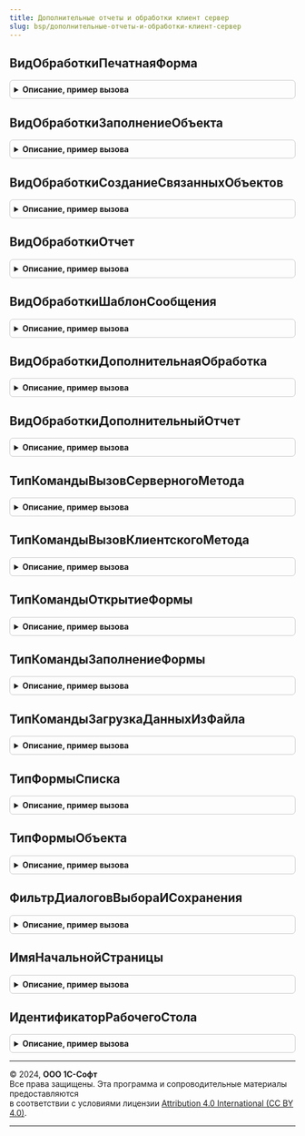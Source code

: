 ```yaml
---
title: Дополнительные отчеты и обработки клиент сервер
slug: bsp/дополнительные-отчеты-и-обработки-клиент-сервер
---
```



## ВидОбработкиПечатнаяФорма
<details style="margin: 1em 0; padding: 0.5em; border: 1px solid #ccc; border-radius: 6px;">

<summary style="font-weight: bold; cursor: pointer;">Описание, пример вызова</summary>

```bsl

// Печатная форма.
//
// Возвращаемое значение:
//   Строка - имя вида дополнительных печатных форм.
//
Функция ВидОбработкиПечатнаяФорма() Экспорт
```

Пример вызова
```bsl
Результат = ДополнительныеОтчетыИОбработкиКлиентСервер.ВидОбработкиПечатнаяФорма() 
```
</details>

## ВидОбработкиЗаполнениеОбъекта
<details style="margin: 1em 0; padding: 0.5em; border: 1px solid #ccc; border-radius: 6px;">

<summary style="font-weight: bold; cursor: pointer;">Описание, пример вызова</summary>

```bsl

// Заполнение объекта.
//
// Возвращаемое значение:
//   Строка - имя вида дополнительных обработок заполнения.
//
Функция ВидОбработкиЗаполнениеОбъекта() Экспорт
```

Пример вызова
```bsl
Результат = ДополнительныеОтчетыИОбработкиКлиентСервер.ВидОбработкиЗаполнениеОбъекта() 
```
</details>

## ВидОбработкиСозданиеСвязанныхОбъектов
<details style="margin: 1em 0; padding: 0.5em; border: 1px solid #ccc; border-radius: 6px;">

<summary style="font-weight: bold; cursor: pointer;">Описание, пример вызова</summary>

```bsl

// Создание связанных объектов.
//
// Возвращаемое значение:
//   Строка - имя вида дополнительных обработок создания связанных объектов.
//
Функция ВидОбработкиСозданиеСвязанныхОбъектов() Экспорт
```

Пример вызова
```bsl
Результат = ДополнительныеОтчетыИОбработкиКлиентСервер.ВидОбработкиСозданиеСвязанныхОбъектов() 
```
</details>

## ВидОбработкиОтчет
<details style="margin: 1em 0; padding: 0.5em; border: 1px solid #ccc; border-radius: 6px;">

<summary style="font-weight: bold; cursor: pointer;">Описание, пример вызова</summary>

```bsl

// Назначаемый отчет.
//
// Возвращаемое значение:
//   Строка - имя вида дополнительных контекстных отчетов.
//
Функция ВидОбработкиОтчет() Экспорт
```

Пример вызова
```bsl
Результат = ДополнительныеОтчетыИОбработкиКлиентСервер.ВидОбработкиОтчет() 
```
</details>

## ВидОбработкиШаблонСообщения
<details style="margin: 1em 0; padding: 0.5em; border: 1px solid #ccc; border-radius: 6px;">

<summary style="font-weight: bold; cursor: pointer;">Описание, пример вызова</summary>

```bsl

// Создание связанных объектов.
//
// Возвращаемое значение:
//   Строка - имя вида дополнительных контекстных отчетов.
//
Функция ВидОбработкиШаблонСообщения() Экспорт
```

Пример вызова
```bsl
Результат = ДополнительныеОтчетыИОбработкиКлиентСервер.ВидОбработкиШаблонСообщения() 
```
</details>

## ВидОбработкиДополнительнаяОбработка
<details style="margin: 1em 0; padding: 0.5em; border: 1px solid #ccc; border-radius: 6px;">

<summary style="font-weight: bold; cursor: pointer;">Описание, пример вызова</summary>

```bsl

// Дополнительная обработка.
//
// Возвращаемое значение:
//   Строка - имя вида дополнительных глобальных обработок.
//
Функция ВидОбработкиДополнительнаяОбработка() Экспорт
```

Пример вызова
```bsl
Результат = ДополнительныеОтчетыИОбработкиКлиентСервер.ВидОбработкиДополнительнаяОбработка() 
```
</details>

## ВидОбработкиДополнительныйОтчет
<details style="margin: 1em 0; padding: 0.5em; border: 1px solid #ccc; border-radius: 6px;">

<summary style="font-weight: bold; cursor: pointer;">Описание, пример вызова</summary>

```bsl

// Дополнительный отчет.
//
// Возвращаемое значение:
//   Строка - имя вида дополнительных глобальных отчетов.
//
Функция ВидОбработкиДополнительныйОтчет() Экспорт
```

Пример вызова
```bsl
Результат = ДополнительныеОтчетыИОбработкиКлиентСервер.ВидОбработкиДополнительныйОтчет() 
```
</details>

## ТипКомандыВызовСерверногоМетода
<details style="margin: 1em 0; padding: 0.5em; border: 1px solid #ccc; border-radius: 6px;">

<summary style="font-weight: bold; cursor: pointer;">Описание, пример вызова</summary>

```bsl

// Возвращает имя типа команд с вызовом серверного метода. Для выполнения команд такого типа
//   в модуле объекта следует определить экспортную процедуру по следующему шаблону.
//
//   Для глобальных отчетов и обработок (Вид = "ДополнительнаяОбработка" или Вид = "ДополнительныйОтчет"):
//       // Обработчик серверных команд.
//       //
//       // Параметры:
//       //   ИдентификаторКоманды - Строка    - имя команды, определенное в функции СведенияОВнешнейОбработке().
//       //   ПараметрыВыполнения  - Структура - контекст выполнения команды.
//       //       * ДополнительнаяОбработкаСсылка - СправочникСсылка.ДополнительныеОтчетыИОбработки - ссылка обработки.
//       //           Может использоваться для чтения параметров обработки.
//       //           Пример см. в комментарии к функции ДополнительныеОтчетыИОбработкиКлиентСервер.ТипКомандыОткрытиеФормы().
//       //       * РезультатВыполнения - Структура - результат выполнения команды.
//       //           Может использоваться для передачи результата с сервера или из фонового задания в исходную точку.
//       //           В частности, возвращается функциями ДополнительныеОтчетыИОбработки.ВыполнитьКоманду()
//       //           и ДополнительныеОтчетыИОбработки.ВыполнитьКомандуИзФормыВнешнегоОбъекта(),
//       //           а также может быть получено из временного хранилища
//       //           в обработчике ожидания процедуры ДополнительныеОтчетыИОбработкиКлиент.ВыполнитьКомандуВФоне().
//       //
//       Процедура ВыполнитьКоманду(ИдентификаторКоманды, ПараметрыВыполнения) Экспорт
//       	// Реализация логики команды.
//       КонецПроцедуры
//
//   Для печатных форм (Вид = "ПечатнаяФорма"):
//       // Обработчик печати.
//       //
//       // Параметры:
//       //   МассивОбъектов - Массив - ссылки на объекты, которые нужно распечатать.
//       //   КоллекцияПечатныхФорм - ТаблицаЗначений - информация о табличных документах.
//       //       Используется для передачи в параметрах функции УправлениеПечатью.СведенияОПечатнойФорме().
//       //   ОбъектыПечати - СписокЗначений - соответствие между объектами и именами областей в табличных документах.
//       //       Используется для передачи в параметрах процедуры УправлениеПечатью.ЗадатьОбластьПечатиДокумента().
//       //   ПараметрыВывода - Структура - дополнительные параметры сформированных табличных документов.
//       //       * ДополнительнаяОбработкаСсылка - СправочникСсылка.ДополнительныеОтчетыИОбработки - ссылка обработки.
//       //           Может использоваться для чтения параметров обработки.
//       //           Пример см. в комментарии к функции ДополнительныеОтчетыИОбработкиКлиентСервер.ТипКомандыОткрытиеФормы().
//       //
//       // Пример:
//       //  	ПечатнаяФорма = УправлениеПечатью.СведенияОПечатнойФорме(КоллекцияПечатныхФорм, "<ИдентификаторПечатнойФормы>");
//       //  	Если ПечатнаяФорма <> Неопределено Тогда
//       //  		ТабличныйДокумент = Новый ТабличныйДокумент;
//       //  		ТабличныйДокумент.КлючПараметровПечати = "<КлючСохраненияПараметровПечатнойФормы>";
//       //  		Для Каждого Ссылка Из МассивОбъектов Цикл
//       //  			Если ТабличныйДокумент.ВысотаТаблицы > 0 Тогда
//       //  				ТабличныйДокумент.ВывестиГоризонтальныйРазделительСтраниц();
//       //  			КонецЕсли;
//       //  			НачалоОбласти = ТабличныйДокумент.ВысотаТаблицы + 1;
//       //  			// ... код по формированию табличного документа ...
//       //  			УправлениеПечатью.ЗадатьОбластьПечатиДокумента(ТабличныйДокумент, НачалоОбласти, ОбъектыПечати, Ссылка);
//       //  		КонецЦикла;
//       //  		ПечатнаяФорма.ТабличныйДокумент = ТабличныйДокумент;
//       //  	КонецЕсли;
//       //
//       Процедура Печать(МассивОбъектов, КоллекцияПечатныхФорм, ОбъектыПечати, ПараметрыВывода) Экспорт
//       	// Реализация логики команды.
//       КонецПроцедуры
//
//   Для обработок создания связанных объектов (Вид = "СозданиеСвязанныхОбъектов"):
//       // Обработчик серверных команд.
//       //
//       // Параметры:
//       //   ИдентификаторКоманды - Строка - имя команды, определенное в функции СведенияОВнешнейОбработке().
//       //   ОбъектыНазначения    - Массив - ссылки объектов, для которых вызвана команда.
//       //   СозданныеОбъекты     - Массив - ссылки новых объектов, созданных в результате выполнения команды.
//       //   ПараметрыВыполнения  - Структура - контекст выполнения команды.
//       //       * ДополнительнаяОбработкаСсылка - СправочникСсылка.ДополнительныеОтчетыИОбработки - ссылка обработки.
//       //           Может использоваться для чтения параметров обработки.
//       //           Пример см. в комментарии к функции ДополнительныеОтчетыИОбработкиКлиентСервер.ТипКомандыОткрытиеФормы().
//       //       * РезультатВыполнения - Структура - результат выполнения команды.
//       //           Может использоваться для передачи результата с сервера или из фонового задания в исходную точку.
//       //           В частности, возвращается функциями ДополнительныеОтчетыИОбработки.ВыполнитьКоманду()
//       //           и ДополнительныеОтчетыИОбработки.ВыполнитьКомандуИзФормыВнешнегоОбъекта(),
//       //           а также может быть получено из временного хранилища
//       //           в обработчике ожидания процедуры ДополнительныеОтчетыИОбработкиКлиент.ВыполнитьКомандуВФоне().
//       //
//       Процедура ВыполнитьКоманду(ИдентификаторКоманды, ОбъектыНазначения, СозданныеОбъекты, ПараметрыВыполнения) Экспорт
//       	// Реализация логики команды.
//       КонецПроцедуры
//
//   Для обработок заполнения (Вид = "ЗаполнениеОбъекта"):
//       // Обработчик серверных команд.
//       //
//       // Параметры:
//       //   ИдентификаторКоманды - Строка - имя команды, определенное в функции СведенияОВнешнейОбработке().
//       //   ОбъектыНазначения    - Массив - ссылки объектов, для которых вызвана команда.
//       //       - Неопределено - для команд "ЗаполнениеФормы".
//       //   ПараметрыВыполнения  - Структура - контекст выполнения команды.
//       //       * ДополнительнаяОбработкаСсылка - СправочникСсылка.ДополнительныеОтчетыИОбработки - ссылка обработки.
//       //           Может использоваться для чтения параметров обработки.
//       //           Пример см. в комментарии к функции ДополнительныеОтчетыИОбработкиКлиентСервер.ТипКомандыОткрытиеФормы().
//       //       * РезультатВыполнения - Структура - результат выполнения команды.
//       //           Может использоваться для передачи результата с сервера или из фонового задания в исходную точку.
//       //           В частности, возвращается функциями ДополнительныеОтчетыИОбработки.ВыполнитьКоманду()
//       //           и ДополнительныеОтчетыИОбработки.ВыполнитьКомандуИзФормыВнешнегоОбъекта(),
//       //           а также может быть получено из временного хранилища
//       //           в обработчике ожидания процедуры ДополнительныеОтчетыИОбработкиКлиент.ВыполнитьКомандуВФоне().
//       //
//       Процедура ВыполнитьКоманду(ИдентификаторКоманды, ОбъектыНазначения, ПараметрыВыполнения) Экспорт
//       	// Реализация логики команды.
//       КонецПроцедуры
//
// Возвращаемое значение:
//   Строка - имя типа команд с вызовом серверного метода.
//
Функция ТипКомандыВызовСерверногоМетода() Экспорт
```

Пример вызова
```bsl
Результат = ДополнительныеОтчетыИОбработкиКлиентСервер.ТипКомандыВызовСерверногоМетода() 
```
</details>

## ТипКомандыВызовКлиентскогоМетода
<details style="margin: 1em 0; padding: 0.5em; border: 1px solid #ccc; border-radius: 6px;">

<summary style="font-weight: bold; cursor: pointer;">Описание, пример вызова</summary>

```bsl

// Возвращает имя типа команд с вызовом клиентского метода. Для выполнения команд такого типа
//   в основной форме внешнего объекта следует определить клиентскую экспортную процедуру по следующему шаблону.
//
//   Для глобальных отчетов и обработок (Вид = "ДополнительнаяОбработка" или Вид = "ДополнительныйОтчет"):
//       &НаКлиенте
//       Процедура ВыполнитьКоманду(ИдентификаторКоманды) Экспорт
//       	// Реализация логики команды.
//       КонецПроцедуры
//
//   Для печатных форм (Вид = "ПечатнаяФорма"):
//       &НаКлиенте
//       Процедура Печать(ИдентификаторКоманды, ОбъектыНазначенияМассив) Экспорт
//       	// Реализация логики команды.
//       КонецПроцедуры
//
//   Для обработок создания связанных объектов (Вид = "СозданиеСвязанныхОбъектов"):
//       &НаКлиенте
//       Процедура ВыполнитьКоманду(ИдентификаторКоманды, ОбъектыНазначенияМассив, СозданныеОбъекты) Экспорт
//       	// Реализация логики команды.
//       КонецПроцедуры
//
//   Для обработок заполнения и контекстных отчетов (Вид = "ЗаполнениеОбъекта" или Вид = "Отчет"):
//       &НаКлиенте
//       Процедура ВыполнитьКоманду(ИдентификаторКоманды, ОбъектыНазначенияМассив) Экспорт
//       	// Реализация логики команды.
//       КонецПроцедуры
//
//   Дополнительно (для всех видов) в параметре формы "ДополнительнаяОбработкаСсылка" передается ссылка этого объекта
//     (элемент справочника ДополнительныеОтчетыИОбработки, соответствующий этому объекту),
//     которая может использоваться для фонового выполнения длительных операций.
//     Подробнее см. в документации к подсистеме, раздел "Фоновое выполнение длительных операций".
//
// Возвращаемое значение:
//   Строка - имя типа команд с вызовом клиентского метода.
//
Функция ТипКомандыВызовКлиентскогоМетода() Экспорт
```

Пример вызова
```bsl
Результат = ДополнительныеОтчетыИОбработкиКлиентСервер.ТипКомандыВызовКлиентскогоМетода() 
```
</details>

## ТипКомандыОткрытиеФормы
<details style="margin: 1em 0; padding: 0.5em; border: 1px solid #ccc; border-radius: 6px;">

<summary style="font-weight: bold; cursor: pointer;">Описание, пример вызова</summary>

```bsl

// Возвращает имя типа команд по открытию формы. При выполнении этих команд
// открывается основная форма внешнего объекта с указанными ниже параметрами.
//
//   Общие параметры:
//       ИдентификаторКоманды - Строка - имя команды, определенное в функции СведенияОВнешнейОбработке().
//       ДополнительнаяОбработкаСсылка - СправочникСсылка.ДополнительныеОтчетыИОбработки - ссылка этого объекта.
//           Может использоваться для чтения и сохранения параметров обработки.
//           Также может использоваться для фонового выполнения длительных операций.
//           Подробнее см. в документации к подсистеме, раздел "Фоновое выполнение длительных операций".
//       ИмяФормы - Строка - имя формы-владельца, из которой вызвана эта команда.
//
//   Вспомогательные параметры для обработок создания связанных объектов (Вид = "СозданиеСвязанныхОбъектов"),
//   обработок заполнения (Вид = "ЗаполнениеОбъекта") и контекстных отчетов (Вид = "Отчет"):
//       ОбъектыНазначения - Массив - Ссылки объектов, для которых вызвана команда.
//
//   Пример чтения общих параметров:
//       ОбъектСсылка = ОбщегоНазначенияКлиентСервер.СвойствоСтруктуры(Параметры, "ДополнительнаяОбработкаСсылка");
//       ИдентификаторКоманды = ОбщегоНазначенияКлиентСервер.СвойствоСтруктуры(Параметры, "ИдентификаторКоманды");
//
//   Пример чтения значений дополнительных настроек:
//       Если ЗначениеЗаполнено(ОбъектСсылка) Тогда
//       	ХранилищеНастроек = ОбщегоНазначения.ЗначениеРеквизитаОбъекта(ОбъектСсылка, "ХранилищеНастроек");
//       	Настройки = ХранилищеНастроек.Получить();
//       	Если ТипЗнч(Настройки) = Тип("Структура") Тогда
//       		ЗаполнитьЗначенияСвойств(ЭтотОбъект, "<ИменаНастроек>");
//       	КонецЕсли;
//       КонецЕсли;
//
//   Пример сохранения значений дополнительных настроек:
//       Настройки = Новый Структура("<ИменаНастроек>", <ЗначенияНастроек>);
//       ДополнительнаяОбработкаОбъект = ОбъектСсылка.ПолучитьОбъект();
//       ДополнительнаяОбработкаОбъект.ХранилищеНастроек = Новый ХранилищеЗначения(Настройки);
//       ДополнительнаяОбработкаОбъект.Записать();
//
// Возвращаемое значение:
//   Строка - имя типа команд по открытию формы.
//
Функция ТипКомандыОткрытиеФормы() Экспорт
```

Пример вызова
```bsl
Результат = ДополнительныеОтчетыИОбработкиКлиентСервер.ТипКомандыОткрытиеФормы() 
```
</details>

## ТипКомандыЗаполнениеФормы
<details style="margin: 1em 0; padding: 0.5em; border: 1px solid #ccc; border-radius: 6px;">

<summary style="font-weight: bold; cursor: pointer;">Описание, пример вызова</summary>

```bsl

// Возвращает имя типа команд по заполнению формы без записи объекта. Данные команды доступны
//   только в обработках заполнения (Вид = "ЗаполнениеОбъекта").
//   Для выполнения команд такого типа в модуле объекта следует определить экспортную процедуру по шаблону:
//       // Обработчик серверных команд.
//       //
//       // Параметры:
//       //   ИдентификаторКоманды - Строка - имя команды, определенное в функции СведенияОВнешнейОбработке().
//       //   ОбъектыНазначения    - Массив - ссылки объектов, для которых вызвана команда.
//       //       - Неопределено - не передается для команд типа "ЗаполнениеФормы".
//       //   ПараметрыВыполнения  - Структура - контекст выполнения команды.
//       //       * ЭтаФорма - ФормаКлиентскогоПриложения - заполняемая форма. Передается для команд типа "ЗаполнениеФормы".
//       //       * ДополнительнаяОбработкаСсылка - СправочникСсылка.ДополнительныеОтчетыИОбработки - ссылка обработки.
//       //           Может использоваться для чтения параметров обработки.
//       //           Пример см. в комментарии к функции ДополнительныеОтчетыИОбработкиКлиентСервер.ТипКомандыОткрытиеФормы().
//       //
//       Процедура ВыполнитьКоманду(ИдентификаторКоманды, ОбъектыНазначения, ПараметрыВыполнения) Экспорт
//       	// Реализация логики команды.
//       КонецПроцедуры
//
// Возвращаемое значение:
//   Строка - имя типа команд по заполнению формы.
//
Функция ТипКомандыЗаполнениеФормы() Экспорт
```

Пример вызова
```bsl
Результат = ДополнительныеОтчетыИОбработкиКлиентСервер.ТипКомандыЗаполнениеФормы() 
```
</details>

## ТипКомандыЗагрузкаДанныхИзФайла
<details style="margin: 1em 0; padding: 0.5em; border: 1px solid #ccc; border-radius: 6px;">

<summary style="font-weight: bold; cursor: pointer;">Описание, пример вызова</summary>

```bsl

// Возвращает имя типа команд по загрузке данных из файла. Данные команды доступны
//   только в глобальных обработках (Вид = "ДополнительнаяОбработка")
//   при наличии в конфигурации подсистемы "ЗагрузкаДанныхИзФайла".
//   Для выполнения команд такого типа в модуле объекта следует определить экспортные процедуры по шаблону:
//       // Определяет параметры загрузки данных из файла.
//       //
//       // Параметры:
//       //   ИдентификаторКоманды - Строка - имя команды, определенное в функции СведенияОВнешнейОбработке().
//       //   ПараметрыЗагрузки - Структура - настройки загрузки данных:
//       //       * ИмяМакетаСШаблоном - Строка - имя макета с шаблоном загружаемых данных.
//       //           По умолчанию используется макет "ЗагрузкаИзФайла".
//       //       * ОбязательныеКолонкиМакета - Массив - список имен колонок обязательных для заполнения.
//       //
//       Процедура ОпределитьПараметрыЗагрузкиДанныхИзФайла(ИдентификаторКоманды, ПараметрыЗагрузки) Экспорт
//       	// Переопределение настроек загрузки данных из файла.
//       КонецПроцедуры
//
//       // Сопоставляет загружаемые данные с данными в информационной базе.
//       //
//       // Параметры:
//       //   ИдентификаторКоманды - Строка - имя команды, определенное в функции СведенияОВнешнейОбработке().
//       //   ЗагружаемыеДанные - ТаблицаЗначений - описание загружаемых данных:
//       //       * СопоставленныйОбъект - СправочникСсылка.Ссылка - ссылка на сопоставленный объект.
//       //           Заполняется внутри этой процедуры.
//       //       * <другие колонки> - Строка - данные, загруженные из файла.
//       //           Состав колонок соответствует макету "ЗагрузкаИзФайла".
//       //
//       Процедура СопоставитьЗагружаемыеДанныеИзФайла(ИдентификаторКоманды, ЗагружаемыеДанные) Экспорт
//       	// Реализация логики поиска данных в программе.
//       КонецПроцедуры
//
//       // Загружает сопоставленные данные в базу.
//       //
//       // Параметры:
//       //   ИдентификаторКоманды - Строка - имя команды, определенное в функции СведенияОВнешнейОбработке().
//       //   ЗагружаемыеДанные - ТаблицаЗначений - описание загружаемых данных:
//       //       * СопоставленныйОбъект - СправочникСсылка - ссылка на сопоставленный объект.
//       //       * РезультатСопоставленияСтроки - Строка - статус загрузки. Возможны варианты: Создан, Обновлен, Пропущен.
//       //       * ОписаниеОшибки   - Строка - расшифровка ошибки загрузки данных.
//       //       * Идентификатор    - Число  - уникальный номер строки.
//       //       * <другие колонки> - Строка - данные, загруженные из файла.
//       //           Состав колонок соответствует макету "ЗагрузкаИзФайла".
//       //   ПараметрыЗагрузки - Структура - параметры с пользовательскими установками загрузки данных.
//       //       * СоздаватьНовые        - Булево - требуется ли создавать новые элементы справочника.
//       //       * ОбновлятьСуществующие - Булево - требуется ли обновлять элементы справочника.
//       //   Отказ - Булево - признак отмены загрузки.
//       //
//       Процедура ЗагрузитьИзФайла(ИдентификаторКоманды, ЗагружаемыеДанные, ПараметрыЗагрузки, Отказ) Экспорт
//       	// Реализация логики загрузки данных в программу.
//       КонецПроцедуры
//
// Возвращаемое значение:
//   Строка - имя типа команд по загрузке данных из файла.
//
Функция ТипКомандыЗагрузкаДанныхИзФайла() Экспорт
```

Пример вызова
```bsl
Результат = ДополнительныеОтчетыИОбработкиКлиентСервер.ТипКомандыЗагрузкаДанныхИзФайла() 
```
</details>

## ТипФормыСписка
<details style="margin: 1em 0; padding: 0.5em; border: 1px solid #ccc; border-radius: 6px;">

<summary style="font-weight: bold; cursor: pointer;">Описание, пример вызова</summary>

```bsl

// Идентификатор формы списка.
//
// Возвращаемое значение:
//   Строка - идентификатор форм списков.
//
Функция ТипФормыСписка() Экспорт
```

Пример вызова
```bsl
Результат = ДополнительныеОтчетыИОбработкиКлиентСервер.ТипФормыСписка() 
```
</details>

## ТипФормыОбъекта
<details style="margin: 1em 0; padding: 0.5em; border: 1px solid #ccc; border-radius: 6px;">

<summary style="font-weight: bold; cursor: pointer;">Описание, пример вызова</summary>

```bsl

// Идентификатор формы объекта.
//
// Возвращаемое значение:
//   Строка - идентификатор форм объектов.
//
Функция ТипФормыОбъекта() Экспорт
```

Пример вызова
```bsl
Результат = ДополнительныеОтчетыИОбработкиКлиентСервер.ТипФормыОбъекта() 
```
</details>

## ФильтрДиалоговВыбораИСохранения
<details style="margin: 1em 0; padding: 0.5em; border: 1px solid #ccc; border-radius: 6px;">

<summary style="font-weight: bold; cursor: pointer;">Описание, пример вызова</summary>

```bsl

// Фильтр для диалогов выбора или сохранения дополнительных отчетов и обработок.
//
// Возвращаемое значение:
//   Строка - фильтр для диалогов выбора или сохранения дополнительных отчетов и обработок.
//
Функция ФильтрДиалоговВыбораИСохранения() Экспорт
```

Пример вызова
```bsl
Результат = ДополнительныеОтчетыИОбработкиКлиентСервер.ФильтрДиалоговВыбораИСохранения() 
```
</details>

## ИмяНачальнойСтраницы
<details style="margin: 1em 0; padding: 0.5em; border: 1px solid #ccc; border-radius: 6px;">

<summary style="font-weight: bold; cursor: pointer;">Описание, пример вызова</summary>

```bsl

// Имя раздела, соответствующего начальной странице.
//
// Возвращаемое значение:
//   Строка - имя раздела, соответствующего начальной странице.
//
Функция ИмяНачальнойСтраницы() Экспорт
```

Пример вызова
```bsl
Результат = ДополнительныеОтчетыИОбработкиКлиентСервер.ИмяНачальнойСтраницы() 
```
</details>

## ИдентификаторРабочегоСтола
<details style="margin: 1em 0; padding: 0.5em; border: 1px solid #ccc; border-radius: 6px;">

<summary style="font-weight: bold; cursor: pointer;">Описание, пример вызова</summary>

```bsl

// Устарела. Следует использовать ДополнительныеОтчетыИОбработкиКлиентСервер.ИмяНачальнойСтраницы.
// Имя раздела, соответствующего начальной странице.
//
// Возвращаемое значение:
//   Строка
//
Функция ИдентификаторРабочегоСтола() Экспорт
```

Пример вызова
```bsl
Результат = ДополнительныеОтчетыИОбработкиКлиентСервер.ИдентификаторРабочегоСтола() 
```
</details>

---

© 2024, **ООО 1С-Софт**  
Все права защищены. Эта программа и сопроводительные материалы предоставляются  
в соответствии с условиями лицензии [Attribution 4.0 International (CC BY 4.0)](https://creativecommons.org/licenses/by/4.0/legalcode).

---
